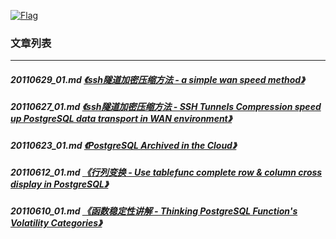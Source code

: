 <a rel=nofollow href=http://info.flagcounter.com/h9V1  ><img src=http://s03.flagcounter.com/count/h9V1/bg_FFFFFF/txt_000000/border_CCCCCC/columns_2/maxflags_12/viewers_0/labels_0/pageviews_0/flags_0/  alt=Flag Counter  border=0  ></a>
### 文章列表  
----  
##### 20110629_01.md   [《ssh隧道加密压缩方法 - a simple wan speed method》](20110629_01.md)  
##### 20110627_01.md   [《ssh隧道加密压缩方法 - SSH Tunnels Compression speed up PostgreSQL data transport in WAN environment》](20110627_01.md)  
##### 20110623_01.md   [《PostgreSQL Archived in the Cloud》](20110623_01.md)  
##### 20110612_01.md   [《行列变换 - Use tablefunc complete row & column cross display in PostgreSQL》](20110612_01.md)  
##### 20110610_01.md   [《函数稳定性讲解 - Thinking PostgreSQL Function's Volatility Categories》](20110610_01.md)  
